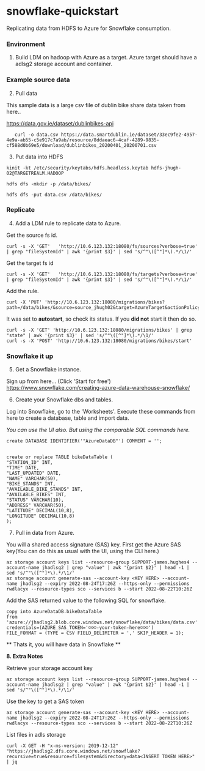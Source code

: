# snowflake-quickstart

Replicating data from HDFS to Azure for Snowflake consumption.

### Environment
1. Build LDM on hadoop with Azure as a target. Azure target should have a adlsg2 storage account and container.

### Example source data
2. Pull data 

This sample data is a large csv file of dublin bike share data taken from here..

   https://data.gov.ie/dataset/dublinbikes-api
```
   curl -o data.csv https://data.smartdublin.ie/dataset/33ec9fe2-4957-4e9a-ab55-c5e917c7a9ab/resource/8ddaeac6-4caf-4289-9835-cf588d0b69e5/download/dublinbikes_20200401_20200701.csv
```

3. Put data into HDFS
```
kinit -kt /etc/security/keytabs/hdfs.headless.keytab hdfs-jhugh-02@TARGETREALM.HADOOP
```
```
hdfs dfs -mkdir -p /data/bikes/
```
```
hdfs dfs -put data.csv /data/bikes/
```
### Replicate ###
4. Add a LDM rule to replicate data to Azure. 

Get the source fs id.
```
curl -s -X 'GET'   'http://10.6.123.132:18080/fs/sources?verbose=true' | grep "fileSystemId" | awk '{print $3}' | sed 's/^"\([^"]*\).*/\1/'
```
Get the target fs id
```
curl -s -X 'GET'   'http://10.6.123.132:18080/fs/targets?verbose=true' | grep "fileSystemId" | awk '{print $3}' | sed 's/^"\([^"]*\).*/\1/'
```
Add the rule.
```
curl -X 'PUT' 'http://10.6.123.132:18080/migrations/bikes?path=/data/bikes/&source=source_jhugh02&target=AzureTarget&actionPolicy=com.wandisco.livemigrator2.migration.OverwriteActionPolicy&autoStart=true'
```
It was set to **autostart**, so check its status. If you **did not** start it then do so.
```
curl -s -X 'GET' 'http://10.6.123.132:18080/migrations/bikes' | grep "state" | awk '{print $3}' | sed 's/^"\([^"]*\).*/\1/'
curl -s -X 'POST' 'http://10.6.123.132:18080/migrations/bikes/start'
```
### Snowflake it up ###
5. Get a Snowflake instance. 

Sign up from here... (Click 'Start for free')
   https://www.snowflake.com/creating-azure-data-warehouse-snowflake/

6. Create your Snowflake dbs and tables.

Log into Snowflake, go to the 'Worksheets'. 
Execute these commands from here to create a database, table and import data. 

*You can use the UI also. But using the comparable SQL commands here.*
```
create DATABASE IDENTIFIER('"AzureDataDB"') COMMENT = '';


create or replace TABLE bikeDataTable (
"STATION_ID" INT,
"TIME" DATE,
"LAST_UPDATED" DATE,
"NAME" VARCHAR(50),
"BIKE_STANDS" INT, 
"AVAILABLE_BIKE_STANDS" INT, 
"AVAILABLE_BIKES" INT, 
"STATUS" VARCHAR(10), 
"ADDRESS" VARCHAR(50), 
"LATITUDE" DECIMAL(10,8), 
"LONGITUDE" DECIMAL(10,8)
);
```

7. Pull in data from Azure. 

You will a shared access signature (SAS) key.
First get the Azure SAS key(You can do this as usual with the UI, using the CLI here.)
```
az storage account keys list --resource-group SUPPORT-james.hughes4 --account-name jhadlsg2 | grep "value" | awk '{print $2}' | head -1 | sed 's/^"\([^"]*\).*/\1/'
az storage account generate-sas --account-key <KEY HERE> --account-name jhadlsg2 --expiry 2022-08-24T17:26Z --https-only --permissions rwdlacyx --resource-types sco --services b --start 2022-08-22T10:26Z
```

Add the SAS returned value to the following SQL for snowflake.
```
copy into AzureDataDB.bikeDataTable 
from 'azure://jhadlsg2.blob.core.windows.net/snowflake/data/bikes/data.csv' 
credentials=(AZURE_SAS_TOKEN='☺☺☺-your-token-here☺☺☺')
FILE_FORMAT = (TYPE = CSV FIELD_DELIMITER = ',' SKIP_HEADER = 1);
```

** Thats it, you will have data in Snowflake **

**8. Extra Notes**

Retrieve your storage account key
```
az storage account keys list --resource-group SUPPORT-james.hughes4 --account-name jhadlsg2 | grep "value" | awk '{print $2}' | head -1 | sed 's/^"\([^"]*\).*/\1/'
```
Use the key to get a SAS token
```
az storage account generate-sas --account-key <KEY HERE> --account-name jhadlsg2 --expiry 2022-08-24T17:26Z --https-only --permissions rwdlacyx --resource-types sco --services b --start 2022-08-22T10:26Z
```

List files in adls storage
```
curl -X GET -H "x-ms-version: 2019-12-12" "https://jhadlsg2.dfs.core.windows.net/snowflake?recursive=true&resource=filesystem&directory=data<INSERT TOKEN HERE>" | jq
```


